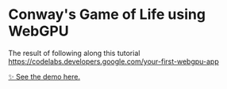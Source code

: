 # Conway's Game of Life using WebGPU
The result of following along this tutorial
https://codelabs.developers.google.com/your-first-webgpu-app

[✨ See the demo here.](https://fardolieri.github.io/Game-of-Life---WebGPU/)
